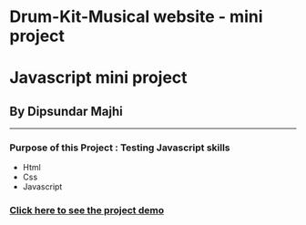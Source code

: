 # Drum-Kit-Musical website - mini project

# Javascript mini project

## By Dipsundar Majhi 

---

### Purpose of this Project : Testing Javascript skills

- Html
- Css
- Javascript

### [Click here to see the project demo](https://dipsundar.github.io/Drum-Kit-Musical-website-simple-project/)
